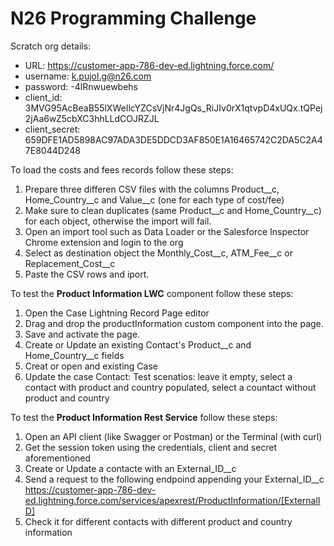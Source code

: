 # N26 Programming Challenge

Scratch org details:
* URL: https://customer-app-786-dev-ed.lightning.force.com/
* username: k.pujol.g@n26.com
* password: -4lRnwuewbehs
* client_id: 3MVG95AcBeaB55lXWeIlcYZCsVjNr4JgQs_RiJIv0rX1qtvpD4xUQx.tQPej2jAa6wZ5cbXC3hhLLdCOJRZJL
* client_secret: 659DFE1AD5898AC97ADA3DE5DDCD3AF850E1A16465742C2DA5C2A47E8044D248

To load the costs and fees records follow these steps:
  1. Prepare three differen CSV files with the columns Product__c, Home_Country__c and Value__c (one for each type of cost/fee)
  2. Make sure to clean duplicates (same Product__c and Home_Country__c) for each object, otherwise the import will fail.
  3. Open an import tool such as Data Loader or the Salesforce Inspector Chrome extension and login to the org
  4. Select as destination object the Monthly_Cost__c, ATM_Fee__c or Replacement_Cost__c
  5. Paste the CSV rows and iport.

To test the **Product Information LWC** component follow these steps:

  1. Open the Case Lightning Record Page editor
  2. Drag and drop the productInformation custom component into the page. 
  3. Save and activate the page.
  4. Create or Update an existing Contact's Product__c and Home_Country__c fields
  5. Creat or open and existing Case
  6. Update the case Contact: Test scenatios: leave it empty, select a contact with product and country populated, select a countact without product and country

To test the **Product Information Rest Service** follow these steps:

  1. Open an API client (like Swagger or Postman) or the Terminal (with curl)
  2. Get the session token using the credentials, client and secret aforementioned 
  3. Create or Update a contacte with an External_ID__c
  4. Send a request to the following endpoind appending your External_ID__c https://customer-app-786-dev-ed.lightning.force.com/services/apexrest/ProductInformation/[ExternalID]
  5. Check it for different contacts with different product and country information

